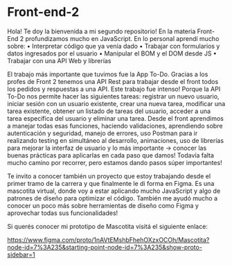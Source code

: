 # Front-end-2
Hola! Te doy la bienvenida a mi segundo repositorio!
En la materia Front-End 2 profundizamos mucho en JavaScript.
En lo personal aprendí mucho sobre:
• Interpretar código que ya venía dado
• Trabajar con formularios y datos ingresados por el usuario
• Manipular el BOM y el DOM desde JS
• Trabajar con una API Web y librerías

El trabajo más importante que tuvimos fue la App To-Do.
Gracias a los profes de Front 2 tenemos una API Rest para trabajar desde el front todos los pedidos y respuestas a una API.
Este trabajo fue intenso! Porque la API To-Do nos permite hacer las siguientes tareas: registrar un nuevo usuario, iniciar sesión con un usuario existente, crear una nueva tarea, modificar una tarea existente, obtener un listado de tareas del usuario, acceder a una tarea específica del usuario y eliminar una tarea. 
Desde el front aprendimos a manejar todas esas funciones, haciendo validaciones, aprendiendo sobre autenticación y seguridad, manejo de errores, uso Postman para ir realizando testing en simultáneo al desarrollo, animaciones, uso de librerías para mejorar la interfaz de usuario y lo más importante → conocer las buenas prácticas para aplicarlas en cada paso que damos!
Todavía falta mucho camino por recorrer, pero estamos dando pasos súper importantes!

Te invito a conocer también un proyecto que estoy trabajando desde el primer tramo de la carrera y que finalmente le di forma en Figma.
Es una mascotita virtual, donde voy a estar aplicando mucho JavaScript y algo de patrones de diseño para optimizar el código.
También me ayudó mucho a conocer un poco más sobre herramientas de diseño como Figma y aprovechar todas sus funcionalidades!

Si querés conocer mi prototipo de Mascotita visitá el siguiente enlace:

https://www.figma.com/proto/1nAVtEMshbFhehOXzxOCOh/Mascotita?node-id=7%3A235&starting-point-node-id=7%3A235&show-proto-sidebar=1


